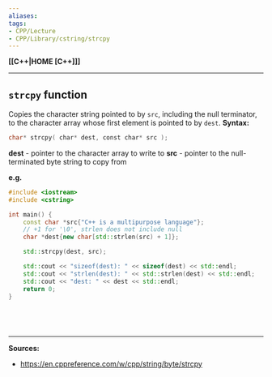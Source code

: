 ```yaml
---
aliases:
tags:
- CPP/Lecture
- CPP/Library/cstring/strcpy
---
```

**[[C++|HOME [C++]]]**

---
## `strcpy` function
Copies the character string pointed to by `src`, including the null terminator, to the character array whose first element is pointed to by `dest`.
**Syntax:**
```cpp
char* strcpy( char* dest, const char* src );
```
**dest**	-	pointer to the character array to write to
**src**	-	pointer to the null-terminated byte string to copy from

**e.g.**
```cpp
#include <iostream>
#include <cstring>

int main() {
    const char *src{"C++ is a multipurpose language"};
    // +1 for '\0', strlen does not include null
    char *dest{new char[std::strlen(src) + 1]};

    std::strcpy(dest, src);

    std::cout << "sizeof(dest): " << sizeof(dest) << std::endl;
    std::cout << "strlen(dest): " << std::strlen(dest) << std::endl;
    std::cout << "dest: " << dest << std::endl;
    return 0;
}
```

<br>

# 
---
**Sources:**
- https://en.cppreference.com/w/cpp/string/byte/strcpy